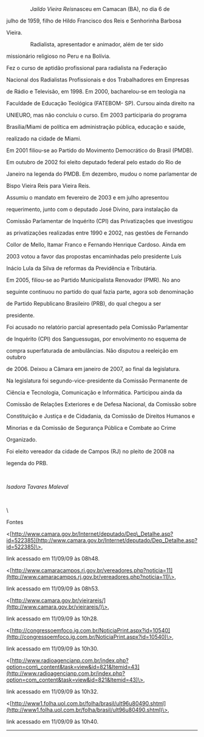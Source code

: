 

 



                *Jaildo Vieira Reis*nasceu em Camacan (BA), no dia 6 de

julho de 1959, filho de Hildo Francisco dos Reis e Senhorinha Barbosa

Vieira.



                Radialista, apresentador e animador, além de ter sido

missionário religioso no Peru e na Bolívia.



Fez o curso de aptidão profissional para radialista na Federação

Nacional dos Radialistas Profissionais e dos Trabalhadores em Empresas

de Rádio e Televisão, em 1998. Em 2000, bacharelou-se em teologia na

Faculdade de Educação Teológica (FATEBOM- SP). Cursou ainda direito na

UNIEURO, mas não concluiu o curso. Em 2003 participaria do programa

Brasília/Miami de política em administração pública, educação e saúde,

realizado na cidade de Miami.



Em 2001 filiou-se ao Partido do Movimento Democrático do Brasil (PMDB).

Em outubro de 2002 foi eleito deputado federal pelo estado do Rio de

Janeiro na legenda do PMDB. Em dezembro, mudou o nome parlamentar de

Bispo Vieira Reis para Vieira Reis.



Assumiu o mandato em fevereiro de 2003 e em julho apresentou

requerimento, junto com o deputado José Divino, para instalação da

Comissão Parlamentar de Inquérito (CPI) das Privatizações que investigou

as privatizações realizadas entre 1990 e 2002, nas gestões de Fernando

Collor de Mello, Itamar Franco e Fernando Henrique Cardoso. Ainda em

2003 votou a favor das propostas encaminhadas pelo presidente Luís

Inácio Lula da Silva de reformas da Previdência e Tributária.



Em 2005, filiou-se ao Partido Municipalista Renovador (PMR). No ano

seguinte continuou no partido do qual fazia parte, agora sob denominação

de Partido Republicano Brasileiro (PRB), do qual chegou a ser

presidente.      



Foi acusado no relatório parcial apresentado pela Comissão Parlamentar

de Inquérito (CPI) dos Sanguessugas, por envolvimento no esquema de

compra superfaturada de ambulâncias. Não disputou a reeleição em outubro

de 2006. Deixou a Câmara em janeiro de 2007, ao final da legislatura.



Na legislatura foi segundo-vice-presidente da Comissão Permanente de

Ciência e Tecnologia, Comunicação e Informática. Participou ainda da

Comissão de Relações Exteriores e de Defesa Nacional, da Comissão sobre

Constituição e Justiça e de Cidadania, da Comissão de Direitos Humanos e

Minorias e da Comissão de Segurança Pública e Combate ao Crime

Organizado.



Foi eleito vereador da cidade de Campos (RJ) no pleito de 2008 na

legenda do PRB.



 



*Isadora Tavares Maleval*



 



\

 Fontes



\<[http://www.camara.gov.br/Internet/deputado/Dep\_Detalhe.asp?id=522385](http://www.camara.gov.br/Internet/deputado/Dep_Detalhe.asp?id=522385)\>,

link acessado em 11/09/09 às 08h48.



\<[http://www.camaracampos.rj.gov.br/vereadores.php?noticia=11](http://www.camaracampos.rj.gov.br/vereadores.php?noticia=11)\>,

link acessado em 11/09/09 às 08h53.



\<[http://www.camara.gov.br/vieirareis/](http://www.camara.gov.br/vieirareis/)\>,

link acessado em 11/09/09 às 10h28.



\<[http://congressoemfoco.ig.com.br/NoticiaPrint.aspx?id=10540](http://congressoemfoco.ig.com.br/NoticiaPrint.aspx?id=10540)\>,

link acessado em 11/09/09 às 10h30.



\<[http://www.radioagencianp.com.br/index.php?option=com\_content&task=view&id=821&Itemid=43](http://www.radioagencianp.com.br/index.php?option=com_content&task=view&id=821&Itemid=43)\>,

link acessado em 11/09/09 às 10h32.



\<[http://www1.folha.uol.com.br/folha/brasil/ult96u80490.shtml](http://www1.folha.uol.com.br/folha/brasil/ult96u80490.shtml)\>,

link acessado em 11/09/09 às 10h40.



* * * * *

